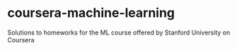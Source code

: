 # coursera-machine-learning
Solutions to homeworks for the ML course offered by Stanford University on Coursera

